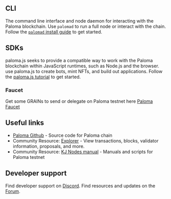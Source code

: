 ## CLI

The command line interface and node daemon for interacting with the Paloma blockchain. Use `palomad` to run a full node or interact with the chain. Follow the [`palomad` install guide](../palomad/install-palomad) to get started.

## SDKs

paloma.js seeks to provide a compatible way to work with the Paloma blockchain within JavaScript runtimes, such as Node.js and the browser. use paloma.js to create bots, mint NFTs, and build out applications. Follow the [paloma.js tutorial](./paloma-js/getting-started.md) to get started.

<!--- Use paloma.py ... ---> 

<!--- ## Testnet

Set up your own blockchain testnet in less than a minute. `paloma-testnet-10` is a testnet environment of the Paloma blockchain, complete with a functional validator set and block creation. Visit the [palomain testnet guide](../palomain/using-palomain-testnet) to get started.
--->

### Faucet
Get some GRAINs to send or delegate on Paloma testnet here [Paloma Faucet](https://faucet.palomaswap.com/)

## Useful links
- [Paloma Github](https://github.com/palomachain) - Source code for Paloma chain
- Community Resource: [Explorer](https://paloma.explorers.guru/) - View transactions, blocks, validator information, proposals, and more.
- Community Resource: [KJ Nodes manual](https://github.com/kj89/testnet_manuals/tree/main/paloma) - Manuals and scripts for Paloma testnet

## Developer support
    
Find developer support on [Discord](https://discord.gg/tNqkNHvVNc).
Find resources and updates on the [Forum](https://forum.palomachain.com/).
    
<!---## Wallet Provider and Templates

Wallet Provider makes it easy to connect a React-based web app to Paloma Station. 
Follow the [Wallet Provider tutorial](../wallet-provider/wallet-provider-tutorial.md) to get started. ---> 
    

